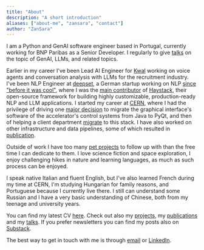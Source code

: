 ```yaml
---
title: "About"
description: "A short introduction"
aliases: ["about-me", "zansara", "contact"]
author: "ZanSara"
---
```


I am a Python and GenAI software engineer based in Portugal, currently working for BNP Paribas as a Senior Developer. I regularly to give [talks](/talks) on the topic of GenAI, LLMs, and related topics.

Earlier in my career I've been Lead AI Engineer for [Kwal](https://www.kwal.ai/) working on voice agents and conversation analysis with LLMs for the recruitment industry. 
I've been NLP Engineer at [deepset](https://www.deepset.ai/), a German startup working on NLP [since "before it was cool"](https://www.deepset.ai/about), where I was the [main contributor](https://github.com/deepset-ai/haystack/graphs/contributors) of [Haystack](https://haystack.deepset.ai/), their open-source framework for building highly customizable,  production-ready NLP and LLM applications.
I started my career at [CERN](https://home.cern/), where I had the privilege of driving one [major decision](/publications/tucpr03/) to migrate the graphical interface's software of the accelerator's control systems from Java to PyQt, and then of helping a client department [migrate](/publications/thpv014/) to this stack. I have also worked on other infrastructure and data pipelines, some of which resulted in [publication](/publications/thpv042/).

Outside of work I have too many [pet projects](/projects) to follow up with than the free time I can dedicate to them. I love science fiction and space exploration, I enjoy challenging hikes in nature and learning languages, as much as  such process can be enjoyed.

I speak native Italian and fluent English, but I've also learned French during my time at CERN, I'm studying Hungarian  for family reasons, and Portuguese because I currently live there. I still can understand some Russian and I have a  very basic understanding of Chinese, both from my teenage and university years.

You can find my latest CV [here](/me/sara_zanzottera_cv.pdf). Check out also my [projects](/projects), my [publications](/publications) and my [talks](/talks). If you prefer newsletters you can find my posts also on [Substack](https://zansara.substack.com/).

The best way to get in touch with me is through [email](mailto:blog@zansara.dev) or [LinkedIn](https://www.linkedin.com/in/sarazanzottera).
